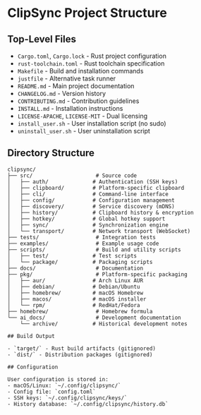 # ClipSync Project Structure

## Top-Level Files

- `Cargo.toml`, `Cargo.lock` - Rust project configuration
- `rust-toolchain.toml` - Rust toolchain specification
- `Makefile` - Build and installation commands
- `justfile` - Alternative task runner
- `README.md` - Main project documentation
- `CHANGELOG.md` - Version history
- `CONTRIBUTING.md` - Contribution guidelines
- `INSTALL.md` - Installation instructions
- `LICENSE-APACHE`, `LICENSE-MIT` - Dual licensing
- `install_user.sh` - User installation script (no sudo)
- `uninstall_user.sh` - User uninstallation script

## Directory Structure

```
clipsync/
├── src/                    # Source code
│   ├── auth/              # Authentication (SSH keys)
│   ├── clipboard/         # Platform-specific clipboard
│   ├── cli/               # Command-line interface
│   ├── config/            # Configuration management
│   ├── discovery/         # Service discovery (mDNS)
│   ├── history/           # Clipboard history & encryption
│   ├── hotkey/            # Global hotkey support
│   ├── sync/              # Synchronization engine
│   └── transport/         # Network transport (WebSocket)
├── tests/                  # Integration tests
├── examples/               # Example usage code
├── scripts/                # Build and utility scripts
│   ├── test/              # Test scripts
│   └── package/           # Packaging scripts
├── docs/                   # Documentation
├── pkg/                    # Platform-specific packaging
│   ├── aur/               # Arch Linux AUR
│   ├── debian/            # Debian/Ubuntu
│   ├── homebrew/          # macOS Homebrew
│   ├── macos/             # macOS installer
│   └── rpm/               # RedHat/Fedora
├── homebrew/               # Homebrew formula
└── ai_docs/                # Development documentation
    └── archive/           # Historical development notes

## Build Output

- `target/` - Rust build artifacts (gitignored)
- `dist/` - Distribution packages (gitignored)

## Configuration

User configuration is stored in:
- macOS/Linux: `~/.config/clipsync/`
- Config file: `config.toml`
- SSH keys: `~/.config/clipsync/keys/`
- History database: `~/.config/clipsync/history.db`